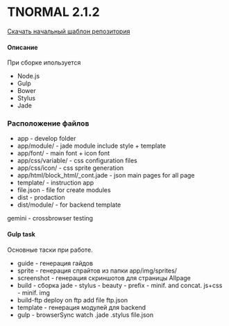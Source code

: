 # TNORMAL 2.1.2
[Скачать начальный шаблон репозитория](https://github.com/fantazer/TNORMAL)

#### Описание
При сборке ипользуется

  - Node.js
  - Gulp
  - Bower
  - Stylus
  - Jade

### Расположение файлов

  - app - develop folder
  - app/module/ - jade module include style + template
  - app/font/ - main font + icon font
  - app/css/variable/  - css configuration files
  - app/css/icon/  - css sprite generation
  - app/html/block_html/_cont.jade  - json main pages for all page
  - template/ - instruction app
  - file.json - file for create modules
  - dist - prodaction
  - dist/module/ - for backend template

gemini - crossbrowser testing

#### Gulp task
Основные таски при работе.

  - guide - генерация гайдов
  - sprite - генерация спрайтов из папки app/img/sprites/
  - screenshot - генерация скриншотов для страницы Allpage
  - build - сборка jade - stylus - beauty - prefix - minif. and concat. js+css - minif. img  
  - build-ftp deploy on ftp add file ftp.json 
  - template - генерация модулей для backend
  - gulp - browserSync watch .jade .stylus file.json